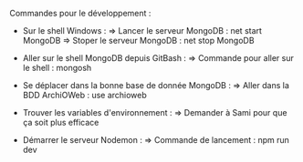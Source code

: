 Commandes pour le développement : 

- Sur le shell Windows : 
=> Lancer le serveur MongoDB : net start MongoDB
=> Stoper le serveur MongoDB : net stop MongoDB

- Aller sur le shell MongoDB depuis GitBash :
=> Commande pour aller sur le shell : mongosh 

- Se déplacer dans la bonne base de donnée MongoDB :
=> Aller dans la BDD ArchiOWeb : use archioweb 

- Trouver les variables d'environnement :
=> Demander à Sami pour que ça soit plus efficace 

- Démarrer le serveur Nodemon :
=> Commande de lancement : npm run dev